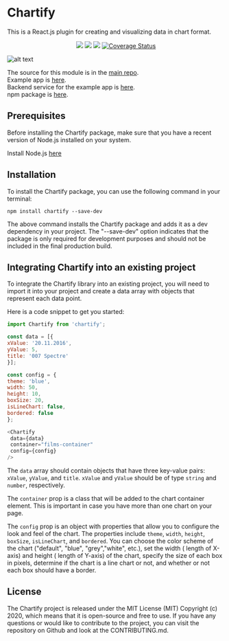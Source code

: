 # Chartify

This is a React.js plugin for creating and visualizing data in chart format. 

<p align='center'>
	<a href='https://www.npmjs.com/package/chartify'><img src="https://img.shields.io/npm/v/chartify.svg?style=flat-square" alt=""></a>
	<a href='https://www.npmjs.com/package/chartify'><img src='https://img.shields.io/npm/dm/chartify.svg?style=flat-square' /></a>
	<a href='https://www.npmjs.com/package/chartify'><img src='https://img.shields.io/npm/dt/chartify.svg?style=flat-square' /></a>
	<a href='https://github.com/kis/chartify'><img src='https://img.shields.io/travis/kis/chartify/master.svg?style=flat-square' /></a>
    <a href='https://coveralls.io/github/kis/chartify?branch=master'><img src='https://coveralls.io/repos/github/kis/chartify/badge.svg?branch=master' alt='Coverage Status' /></a>
</p>

![alt text](https://raw.githubusercontent.com/kis/chartify/master/blocks.jpg)

The source for this module is in the [main repo](https://github.com/kis/chartify).  
Example app is [here](https://github.com/kis/chartify/tree/master/example).  
Backend service for the example app is [here](https://github.com/kis/chartify-service).  
npm package is [here](https://www.npmjs.com/package/chartify).


## Prerequisites
Before installing the Chartify package, make sure that you have a recent version of Node.js installed on your system.

Install Node.js [here](https://nodejs.org/en/)



## Installation
To install the Chartify package, you can use the following command in your terminal:

```
npm install chartify --save-dev

```
The above command installs the Chartify package and adds it as a dev dependency in your project. The "--save-dev" option indicates that the package is only required for development purposes and should not be included in the final production build.



## Integrating Chartify into an existing project
To integrate the Chartify library into an existing project, you will need to import it into your project and create a data array with objects that represent each data point.

Here is a code snippet to get you started:
 
```javascript
import Chartify from 'chartify';

const data = [{
xValue: '20.11.2016',
yValue: 5,
title: '007 Spectre'
}];

const config = {
theme: 'blue',
width: 50,
height: 10,
boxSize: 20,
isLineChart: false,
bordered: false
};

<Chartify 
 data={data} 
 container="films-container" 
 config={config} 
/>

```

The `data` array should contain objects that have three key-value pairs: `xValue`, `yValue`, and `title`. `xValue` and `yValue` should be of type `string` and `number`, respectively.

The `container` prop is a class that will be added to the chart container element. This is important in case you have more than one chart on your page.

The `config` prop is an object with properties that allow you to configure the look and feel of the chart. The properties include `theme`, `width`, `height`, `boxSize`, `isLineChart`, and `bordered`. You can choose the color scheme of the chart ("default", "blue", "grey","white", etc.), set the width ( length of X-axis) and height ( length of Y-axis) of the chart, specify the size of each box in pixels, determine if the chart is a line chart or not, and whether or not each box should have a border.



## License

The Chartify project is released under the MIT License (MIT) Copyright (c) 2020, which means that it is open-source and free to use. If you have any questions or would like to contribute to the project, you can visit the repository on Github and look at the CONTRIBUTING.md.

